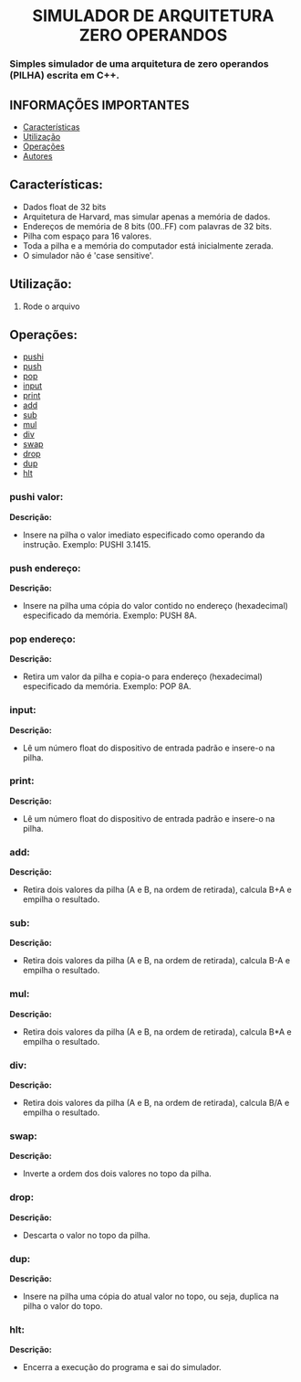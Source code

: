 <h1 align="center"> SIMULADOR DE ARQUITETURA ZERO OPERANDOS</h1>

### Simples simulador de uma arquitetura de zero operandos (PILHA) escrita em C++.
## INFORMAÇÕES IMPORTANTES
- [Características](#características)
- [Utilização](#utilização)
- [Operações](#operações)
- [Autores](#autores)

## Características:
* Dados float de 32 bits
* Arquitetura de Harvard, mas simular apenas a memória de dados.
* Endereços de memória de 8 bits (00..FF) com palavras de 32 bits.
* Pilha com espaço para 16 valores.
* Toda a pilha e a memória do computador está inicialmente zerada.
* O simulador não é 'case sensitive'.

## Utilização:
1. Rode o arquivo 

## Operações:
- [pushi](#pushi-valor)
- [push](#push-endereço)
- [pop](#pop-endereço)
- [input](#input)
- [print](#print)
- [add](#add)
- [sub](#sub)
- [mul](#mul)
- [div](#div)
- [swap](#swap)
- [drop](#drop)
- [dup](#dup)
- [hlt](#hlt)

### pushi valor:
**Descrição:**
- Insere na pilha o valor imediato especificado como operando da instrução. Exemplo: PUSHI 3.1415.

### push endereço:
**Descrição:**
- Insere na pilha uma cópia do valor contido no endereço (hexadecimal) especificado da memória. Exemplo: PUSH 8A.

### pop endereço:
**Descrição:**
- Retira um valor da pilha e copia-o para endereço (hexadecimal) especificado da memória.  Exemplo: POP 8A.

### input:
**Descrição:**
- Lê um número float do dispositivo de entrada padrão e insere-o na pilha.

### print:
**Descrição:**
- Lê um número float do dispositivo de entrada padrão e insere-o na pilha.
### add:
**Descrição:**
- Retira dois valores da pilha (A e B, na ordem de retirada), calcula B+A  e empilha o resultado.

### sub:
**Descrição:**
- Retira dois valores da pilha (A e B, na ordem de retirada), calcula B-A  e empilha o resultado.

### mul:
**Descrição:**
- Retira dois valores da pilha (A e B, na ordem de retirada), calcula B*A  e empilha o resultado.

### div:
**Descrição:**
- Retira dois valores da pilha (A e B, na ordem de retirada), calcula B/A  e empilha o resultado.

### swap:
**Descrição:**
- Inverte a ordem dos dois valores no topo da pilha.

### drop:
**Descrição:**
- Descarta o valor no topo da pilha.

### dup:
**Descrição:**
- Insere na pilha uma cópia do atual valor no topo, ou seja, duplica na pilha o valor do topo.

### hlt:
**Descrição:**
- Encerra a execução do programa e sai do simulador.